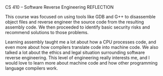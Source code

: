 CS 410 – Software Reverse Engineering
REFLECTION

This course was focused on using tools like GDB and G++ to disassemble object files and reverse engineer the source code from the resulting assembly code. We then proceeded to identify basic security risks and recommend solutions to those problems. 

Learning assembly taught me a lot about how a CPU processes code, and even more about how compilers translate code into machine code. We also talked a lot about the ethics and legal situation surrounding software reverse engineering. This level of engineering really interests me, and I would love to learn more about machine code and how other programming language compilers work. 
